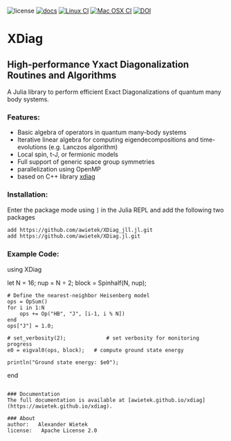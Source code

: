 ![license](https://img.shields.io/badge/license-Apache%202.0-blue)
[![docs](https://img.shields.io/badge/Documentation-here-red.svg)](https://awietek.github.io/xdiag)
[![Linux CI](https://github.com/awietek/xdiag/actions/workflows/linux.yml/badge.svg?style=for-the-badge)](https://github.com/awietek/xdiag/actions/workflows/linux.yml)
[![Mac OSX CI](https://github.com/awietek/xdiag/actions/workflows/osx.yml/badge.svg?style=for-the-badge)](https://github.com/awietek/xdiag/actions/workflows/osx.yml)
[![DOI](https://zenodo.org/badge/169422780.svg)](https://zenodo.org/badge/latestdoi/169422780)


# XDiag
## High-performance Yxact Diagonalization Routines and Algorithms

A Julia library to perform efficient Exact Diagonalizations of quantum many body systems. 

### Features:
- Basic algebra of operators in quantum many-body systems
- Iterative linear algebra for computing eigendecompositions and time-evolutions (e.g. Lanczos algorithm)
- Local spin, t-J, or fermionic models
- Full support of generic space group symmetries
- parallelization using OpenMP
- based on C++ library [xdiag](https://github.com/awietek/xdiag)

### Installation:
Enter the package mode using `]` in the Julia REPL and add the following two packages
```bash
add https://github.com/awietek/XDiag_jll.jl.git
add https://github.com/awietek/XDiag.jl.git
```

### Example Code:
using XDiag

let 
    N = 16;
    nup = N ÷ 2;
    block = Spinhalf(N, nup);
    
    # Define the nearest-neighbor Heisenberg model
    ops = OpSum()
    for i in 1:N
        ops += Op("HB", "J", [i-1, i % N])
    end
    ops["J"] = 1.0;

    # set_verbosity(2);             # set verbosity for monitoring progress
    e0 = eigval0(ops, block);   # compute ground state energy

    println("Ground state energy: $e0");
end
```

### Documentation
The full documentation is available at [awietek.github.io/xdiag](https://awietek.github.io/xdiag).

### About
author:   Alexander Wietek
license:   Apache License 2.0
